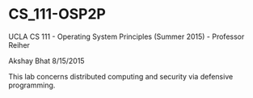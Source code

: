 # CS_111-OSP2P
UCLA CS 111 - Operating System Principles (Summer 2015) - Professor Reiher

Akshay Bhat     8/15/2015

This lab concerns distributed computing and security via defensive programming.
